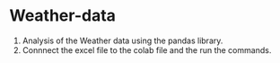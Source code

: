 # Weather-data
1. Analysis of the Weather data using the pandas library.
2. Connnect the excel file to the colab file and the run the commands.
